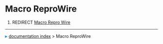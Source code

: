 # Macro ReproWire
1.  REDIRECT [Macro Repro Wire](Macro_Repro_Wire.md)



---
![](images/Right_arrow.png) [documentation index](../README.md) > Macro ReproWire
